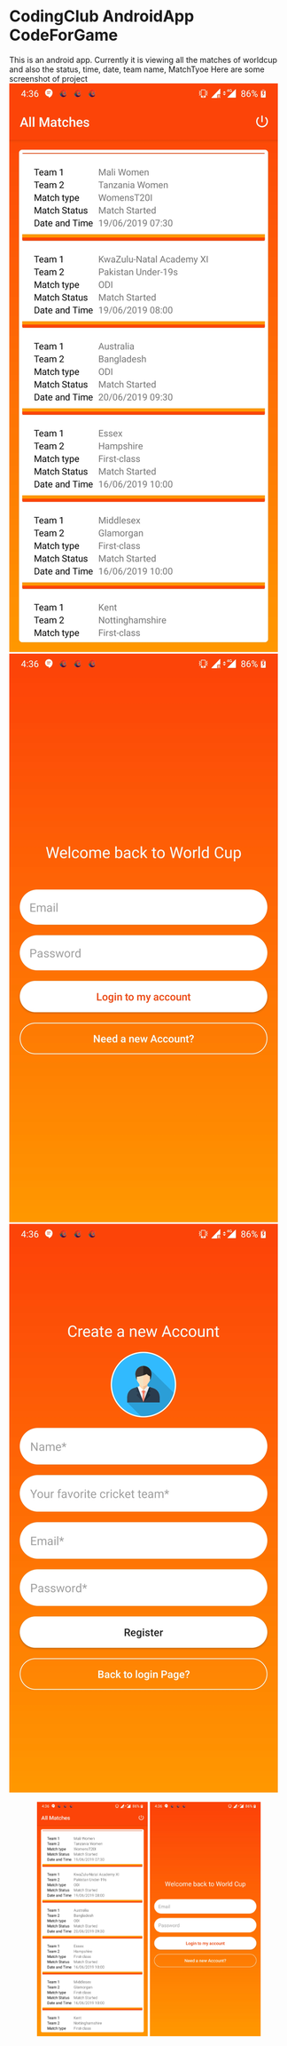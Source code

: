 # CodingClub AndroidApp CodeForGame
This is an android app. Currently it is viewing all the matches of worldcup and also the status,
time, 
date,
team name,
MatchTyoe
Here are some screenshot of project
![All Matches](https://github.com/mohan2106/images/blob/master/Screenshot_20190620-163646.jpg)
![Sign In](https://github.com/mohan2106/images/blob/master/Screenshot_20190620-163653.jpg)
![Sign Up](https://github.com/mohan2106/images/blob/master/Screenshot_20190620-163659.jpg)

<p align="center">
  <img src="https://github.com/mohan2106/images/blob/master/Screenshot_20190620-163646.jpg" width="200" title="All Match">
  <img src="https://github.com/mohan2106/images/blob/master/Screenshot_20190620-163653.jpg" width="200" alt="Sign In">
</p>
